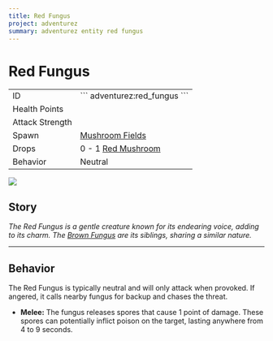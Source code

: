 ```yaml
---
title: Red Fungus
project: adventurez
summary: adventurez entity red fungus
---
```

# Red Fungus
<div class="main_table">
<div class="left_main_table">
<table class="left_table">
    <tbody>
        <tr>
            <td class="first-column">ID</td>
            <td class="second-column">
            ```
            adventurez:red_fungus
            ```
            </td>
        </tr>
        <tr id="linear-top">
            <td class="first-column">Health Points</td>
            <td class="second-column icon-element" icon-count="10" icon-id="heart"></td>
        </tr>
        <tr id="linear-top">
            <td class="first-column">Attack Strength</td>
            <td class="second-column icon-element" icon-count="1" icon-id="melee" icon-exclusive></td>
        </tr>
        <tr id="linear-top">
            <td class="first-column">Spawn</td>
            <td class="second-column"><a href="https://minecraft.wiki/w/Mushroom_Fields" target="_blank">Mushroom Fields</a></td>
        </tr>
        <tr id="linear-top">
            <td class="first-column">Drops</td>
            <td class="second-column">0 - 1 <a href="https://minecraft.wiki/w/Mushroom" target="_blank">Red Mushroom</a></td>
        </tr>
        <tr id="linear-top">
            <td class="first-column">Behavior</td>
            <td class="second-column">Neutral</td>
        </tr>
    </tbody>
</table>
</div>
    <img src="/wiki/assets/adventurez/entities/red_fungus.png" loading="lazy" class="right_img_table"/>
</div>

## Story

*The Red Fungus is a gentle creature known for its endearing voice, adding to its charm. The <a href="../Brown_Fungus/">Brown Fungus</a> are its siblings, sharing a similar nature.*

---

## Behavior

The Red Fungus is typically neutral and will only attack when provoked. If angered, it calls nearby fungus for backup and chases the threat.

* **Melee:** The fungus releases spores that cause 1 point of damage. These spores can potentially inflict poison on the target, lasting anywhere from 4 to 9 seconds.
